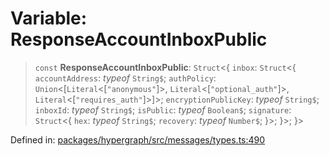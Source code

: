 # Variable: ResponseAccountInboxPublic

> `const` **ResponseAccountInboxPublic**: `Struct`\<\{ `inbox`: `Struct`\<\{ `accountAddress`: *typeof* `String$`; `authPolicy`: `Union`\<\[`Literal`\<\[`"anonymous"`\]\>, `Literal`\<\[`"optional_auth"`\]\>, `Literal`\<\[`"requires_auth"`\]\>\]\>; `encryptionPublicKey`: *typeof* `String$`; `inboxId`: *typeof* `String$`; `isPublic`: *typeof* `Boolean$`; `signature`: `Struct`\<\{ `hex`: *typeof* `String$`; `recovery`: *typeof* `Number$`; \}\>; \}\>; \}\>

Defined in: [packages/hypergraph/src/messages/types.ts:490](https://github.com/hashirpm/hypergraph/blob/ab4ea1cdb9430798142e0d735aac9d31c2cf0ae0/packages/hypergraph/src/messages/types.ts#L490)
